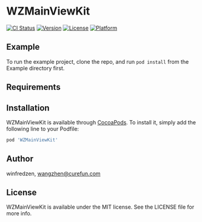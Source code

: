 # WZMainViewKit

[![CI Status](https://img.shields.io/travis/winfredzen/WZMainViewKit.svg?style=flat)](https://travis-ci.org/winfredzen/WZMainViewKit)
[![Version](https://img.shields.io/cocoapods/v/WZMainViewKit.svg?style=flat)](https://cocoapods.org/pods/WZMainViewKit)
[![License](https://img.shields.io/cocoapods/l/WZMainViewKit.svg?style=flat)](https://cocoapods.org/pods/WZMainViewKit)
[![Platform](https://img.shields.io/cocoapods/p/WZMainViewKit.svg?style=flat)](https://cocoapods.org/pods/WZMainViewKit)

## Example

To run the example project, clone the repo, and run `pod install` from the Example directory first.

## Requirements

## Installation

WZMainViewKit is available through [CocoaPods](https://cocoapods.org). To install
it, simply add the following line to your Podfile:

```ruby
pod 'WZMainViewKit'
```

## Author

winfredzen, wangzhen@curefun.com

## License

WZMainViewKit is available under the MIT license. See the LICENSE file for more info.
